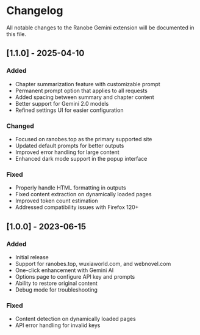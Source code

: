 # Changelog

All notable changes to the Ranobe Gemini extension will be documented in this file.

## [1.1.0] - 2025-04-10

### Added
- Chapter summarization feature with customizable prompt
- Permanent prompt option that applies to all requests
- Added spacing between summary and chapter content
- Better support for Gemini 2.0 models
- Refined settings UI for easier configuration

### Changed
- Focused on ranobes.top as the primary supported site
- Updated default prompts for better outputs
- Improved error handling for large content
- Enhanced dark mode support in the popup interface

### Fixed
- Properly handle HTML formatting in outputs
- Fixed content extraction on dynamically loaded pages
- Improved token count estimation
- Addressed compatibility issues with Firefox 120+

## [1.0.0] - 2023-06-15

### Added
- Initial release
- Support for ranobes.top, wuxiaworld.com, and webnovel.com
- One-click enhancement with Gemini AI
- Options page to configure API key and prompts
- Ability to restore original content
- Debug mode for troubleshooting

### Fixed
- Content detection on dynamically loaded pages
- API error handling for invalid keys
